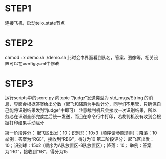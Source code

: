# STEP1
连接飞机，启动tello_state节点
# STEP2
chmod +x demo.sh
./demo.sh
此时会中界面看到队名，答案，图像等，相关设置可以在config.yaml中修改
# STEP3
运行scripts中的score.py
向topic “/judge”发送类型为 std_msgs/String 的消息，界面会根据答案给出分数（起飞和降落为手动计分，同学们不用管，只确保自己能将识别结果发到“/judge”中即可）
注意裁判机只会接收一次识别结果，所以务必在识别全部完成之后统一发送，而且在命令行中打印，若裁判机没有收到会根据打印结果手动赋分

第一阶段评分：
起飞区出发：10；识别球：10x3（顺序请参照规则）；降落：10
举例：答案为“RGB”，接收到“RBG”，得分为10
第二阶段评分：
起飞区出发：10；识别球：15x2（顺序为A队放置区-B队放置区）；降落：10；
举例：答案为“RG”，接收到“RB”，得分为15